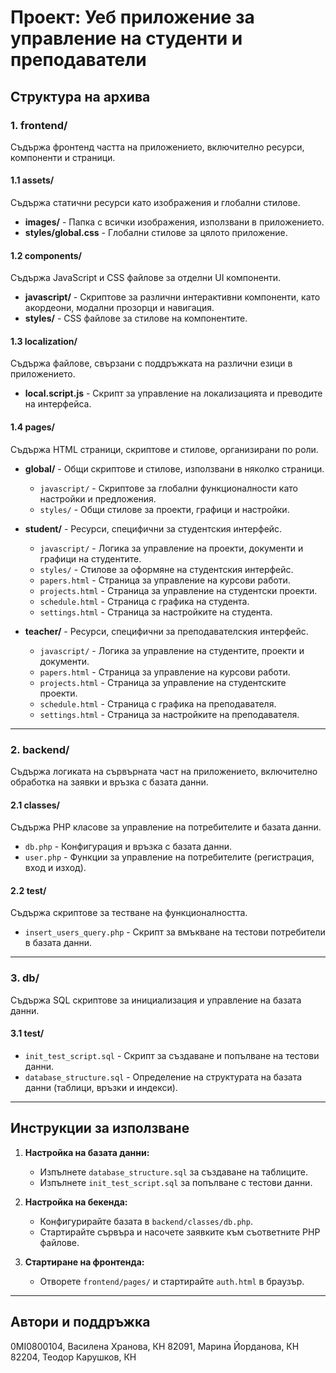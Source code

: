 # Проект: Уеб приложение за управление на студенти и преподаватели

## Структура на архива

### 1. frontend/

Съдържа фронтенд частта на приложението, включително ресурси, компоненти и страници.

#### 1.1 assets/

Съдържа статични ресурси като изображения и глобални стилове.

- **images/** - Папка с всички изображения, използвани в приложението.
- **styles/global.css** - Глобални стилове за цялото приложение.

#### 1.2 components/

Съдържа JavaScript и CSS файлове за отделни UI компоненти.

- **javascript/** - Скриптове за различни интерактивни компоненти, като акордеони, модални прозорци и навигация.
- **styles/** - CSS файлове за стилове на компонентите.

#### 1.3 localization/

Съдържа файлове, свързани с поддръжката на различни езици в приложението.

- **local.script.js** - Скрипт за управление на локализацията и преводите на интерфейса.

#### 1.4 pages/

Съдържа HTML страници, скриптове и стилове, организирани по роли.

- **global/** - Общи скриптове и стилове, използвани в няколко страници.

  - `javascript/` - Скриптове за глобални функционалности като настройки и предложения.
  - `styles/` - Общи стилове за проекти, графици и настройки.

- **student/** - Ресурси, специфични за студентския интерфейс.

  - `javascript/` - Логика за управление на проекти, документи и графици на студентите.
  - `styles/` - Стилове за оформяне на студентския интерфейс.
  - `papers.html` - Страница за управление на курсови работи.
  - `projects.html` - Страница за управление на студентски проекти.
  - `schedule.html` - Страница с графика на студента.
  - `settings.html` - Страница за настройките на студента.

- **teacher/** - Ресурси, специфични за преподавателския интерфейс.
  - `javascript/` - Логика за управление на студентите, проекти и документи.
  - `papers.html` - Страница за управление на курсови работи.
  - `projects.html` - Страница за управление на студентските проекти.
  - `schedule.html` - Страница с графика на преподавателя.
  - `settings.html` - Страница за настройките на преподавателя.

---

### 2. backend/

Съдържа логиката на сървърната част на приложението, включително обработка на заявки и връзка с базата данни.

#### 2.1 classes/

Съдържа PHP класове за управление на потребителите и базата данни.

- `db.php` - Конфигурация и връзка с базата данни.
- `user.php` - Функции за управление на потребителите (регистрация, вход и изход).

#### 2.2 test/

Съдържа скриптове за тестване на функционалността.

- `insert_users_query.php` - Скрипт за вмъкване на тестови потребители в базата данни.

---

### 3. db/

Съдържа SQL скриптове за инициализация и управление на базата данни.

#### 3.1 test/

- `init_test_script.sql` - Скрипт за създаване и попълване на тестови данни.
- `database_structure.sql` - Определение на структурата на базата данни (таблици, връзки и индекси).

---

## Инструкции за използване

1. **Настройка на базата данни:**

   - Изпълнете `database_structure.sql` за създаване на таблиците.
   - Изпълнете `init_test_script.sql` за попълване с тестови данни.

2. **Настройка на бекенда:**

   - Конфигурирайте базата в `backend/classes/db.php`.
   - Стартирайте сървъра и насочете заявките към съответните PHP файлове.

3. **Стартиране на фронтенда:**
   - Отворете `frontend/pages/` и стартирайте `аuth.html` в браузър.

---

## Автори и поддръжка

0MI0800104, Василена Хранова, КН
82091, Марина Йорданова, КН
82204, Теодор Карушков, КН
